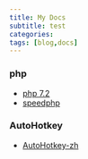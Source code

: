 ```yaml
---
title: My Docs
subtitle: test
categories:
tags: [blog,docs]
---
```


### php

- [php 7.2](/docs/php-org)
- [speedphp](/docs/speedphp)

### AutoHotkey

- [AutoHotkey-zh](/docs/autohotkey-zh)


